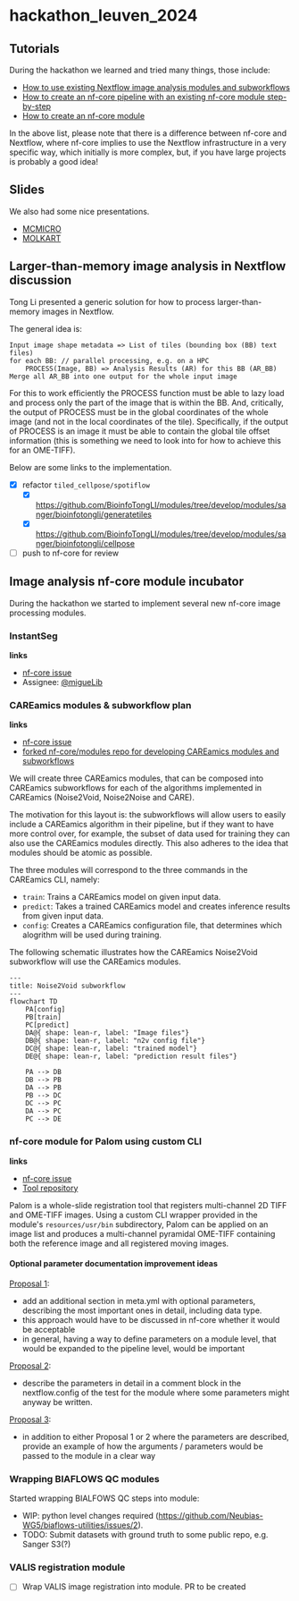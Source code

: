# hackathon_leuven_2024

## Tutorials

During the hackathon we learned and tried many things, those include:

- [How to use existing Nextflow image analysis modules and subworkflows](nextflow_for_dummies/how_to_include_nextflow_modules_and_subworkflows.md)
- [How to create an nf-core pipeline with an existing nf-core module step-by-step](https://github.com/vib-bic-code/hackathon_leuven_2024/blob/main/nextflow_for_dummies/create_new_nf-core_pipeline.md)
- [How to create an nf-core module](https://shy-cold-a09.notion.site/Make-an-NF-Core-module-da38fe5fdc534f1d8432f63b3832f10c?pvs=74)

In the above list, please note that there is a difference between nf-core and Nextflow, where nf-core implies to use the Nextflow infrastructure in a very specific way, which initially is more complex, but, if you have large projects is probably a good idea!


## Slides

We also had some nice presentations.
- [MCMICRO](./presentations/slides_MCMICRO.pdf)
- [MOLKART](./presentations/slides_Molkart.pdf)

## Larger-than-memory image analysis in Nextflow discussion

Tong Li presented a generic solution for how to process larger-than-memory images in Nextflow.

The general idea is:

```
Input image shape metadata => List of tiles (bounding box (BB) text files)
for each BB: // parallel processing, e.g. on a HPC
    PROCESS(Image, BB) => Analysis Results (AR) for this BB (AR_BB)
Merge all AR_BB into one output for the whole input image
```

For this to work efficiently the PROCESS function must be able to lazy load and process only the part of the image that is within the BB. And, critically, the output of PROCESS must be in the global coordinates of the whole image (and not in the local coordinates of the tile). Specifically, if the output of PROCESS is an image it must be able to contain the global tile offset information (this is something we need to look into for how to achieve this for an OME-TIFF).

Below are some links to the implementation.

- [x] refactor `tiled_cellpose/spotiflow`
    - [x] https://github.com/BioinfoTongLI/modules/tree/develop/modules/sanger/bioinfotongli/generatetiles
    - [x] https://github.com/BioinfoTongLI/modules/tree/develop/modules/sanger/bioinfotongli/cellpose
- [ ] push to nf-core for review

## Image analysis nf-core module incubator

During the hackathon we started to implement several new nf-core image processing modules. 

### InstantSeg

**links**
- [nf-core issue](https://github.com/nf-core/modules/issues/7152)
- Assignee: [@migueLib](https://github.com/migueLib)

### CAREamics modules & subworkflow plan

**links**
- [nf-core issue](https://github.com/nf-core/modules/issues/7157)
- [forked nf-core/modules repo for developing CAREamics modules and subworkflows](https://github.com/CAREamics/nf-core-modules)


We will create three CAREamics modules, that can be composed into CAREamics subworkflows for each of the algorithms implemented in CAREamics (Noise2Void, Noise2Noise and CARE). 

The motivation for this layout is: the subworkflows will allow users to easily include a CAREamics algorithm in their pipeline, but if they want to have more control over, for example, the subset of data used for training they can also use the CAREamics modules directly. This also adheres to the idea that modules should be atomic as possible.

The three modules will correspond to the three commands in the CAREamics CLI, namely:

- `train`: Trains a CAREamics model on given input data.
- `predict`: Takes a trained CAREamics model and creates inference results from given input data.
- `config`: Creates a CAREamics configuration file, that determines which alogrithm will be used during training.

The following schematic illustrates how the CAREamics Noise2Void subworkflow will use the CAREamics modules.

```mermaid
---
title: Noise2Void subworkflow
---
flowchart TD
    PA[config]
    PB[train]
    PC[predict]
    DA@{ shape: lean-r, label: "Image files"}
    DB@{ shape: lean-r, label: "n2v config file"}
    DC@{ shape: lean-r, label: "trained model"}
    DE@{ shape: lean-r, label: "prediction result files"}

    PA --> DB
    DB --> PB
    DA --> PB
    PB --> DC
    DC --> PC
    DA --> PC
    PC --> DE
```

### nf-core module for Palom using custom CLI
**links**
- [nf-core issue](https://github.com/nf-core/modules/issues/7165)
- [Tool repository](https://github.com/labsyspharm/palom)

Palom is a whole-slide registration tool that registers multi-channel 2D TIFF and OME-TIFF images. Using a custom CLI wrapper provided in the module's `resources/usr/bin` subdirectory, Palom can be applied on an image list and produces a multi-channel pyramidal OME-TIFF containing both the reference image and all registered moving images.

#### Optional parameter documentation improvement ideas

[Proposal 1](https://github.com/vib-bic-code/hackathon_leuven_2024/blob/1257e5c1e600cdeae6ab9a8e3359af13657d19f6/modules/vib/palom/meta.yml#L48):
- add an additional section in meta.yml with optional parameters, describing the most important ones in detail, including data type.
- this approach would have to be discussed in nf-core whether it would be acceptable
- in general, having a way to define parameters on a module level, that would be expanded to the pipeline level, would be important

[Proposal 2](https://github.com/vib-bic-code/hackathon_leuven_2024/blob/1257e5c1e600cdeae6ab9a8e3359af13657d19f6/modules/vib/palom/tests/nextflow.config#L3):
- describe the parameters in detail in a comment block in the nextflow.config of the test for the module where some parameters might anyway be written.

[Proposal 3](https://github.com/vib-bic-code/hackathon_leuven_2024/blob/1257e5c1e600cdeae6ab9a8e3359af13657d19f6/modules/vib/palom/tests/nextflow.config#L13):
- in addition to either Proposal 1 or 2 where the parameters are described, provide an example of how the arguments / parameters would be passed to the module in a clear way

### Wrapping BIAFLOWS QC modules

Started wrapping BIALFOWS QC steps into module:
    
- WIP: python level changes required (https://github.com/Neubias-WG5/biaflows-utilities/issues/2).
- TODO: Submit datasets with ground truth to some public repo, e.g. Sanger S3(?)

### VALIS registration module
- [ ] Wrap VALIS image registration into module. PR to be created
